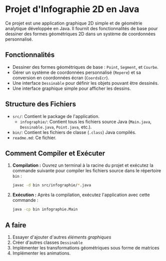 # Projet d'Infographie 2D en Java

Ce projet est une application graphique 2D simple et de géométrie analytique développée en Java. Il fournit des fonctionnalités de base pour dessiner des formes géométriques 2D dans un système de coordonnées personnalisé.

## Fonctionnalités

*   Dessiner des formes géométriques de base : `Point`, `Segment`, et `Courbe`.
*   Gérer un système de coordonnées personnalisé (`Repere`) et sa conversion en coordonnées écran (`CoordsEcr`).
*   Une interface `Dessinable` pour définir les objets pouvant être dessinés.
*   Une interface graphique simple pour afficher les dessins.

## Structure des Fichiers

*   `src/`: Contient le package de l'application.
    *   `infographie/`: Contient tous les fichiers source Java (`Main.java`, `Dessinable.java`, `Point.java`, etc.).
*   `bin/`: Contient les fichiers de classe (`.class`) Java compilés.
*   `readme.md`: Ce fichier.

## Comment Compiler et Exécuter

1.  **Compilation :**
    Ouvrez un terminal à la racine du projet et exécutez la commande suivante pour compiler les fichiers source dans le répertoire `bin` :
    ```bash
    javac -d bin src/infographie/*.java
    ```

2.  **Exécution :**
    Après la compilation, exécutez l'application avec cette commande :
    ```bash
    java -cp bin infographie.Main
    ```

## A faire

1. Essayer d'ajouter d'autres *éléments graphiques* 
2. Créer d'autres classes `Dessinable`
3. Implémenter les transformations géométriques sous forme de matrices
4. Implémenter les animations. 